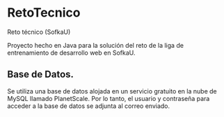 # RetoTecnico
Reto técnico (SofkaU)

Proyecto hecho en Java para la solución del reto de la liga de entrenamiento de desarrollo web en SofkaU.

## Base de Datos.

Se utiliza una base de datos alojada en un servicio gratuito en la nube de MySQL llamado PlanetScale.
Por lo tanto, el usuario y contraseña para acceder a la base de datos se adjunta al correo enviado.

